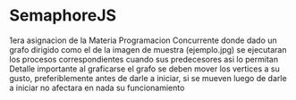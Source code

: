 # SemaphoreJS
1era asignacion de la Materia Programacion Concurrente donde dado un grafo dirigido como el de la imagen de muestra (ejemplo.jpg)  se ejecutaran los procesos correspondientes cuando sus predecesores asi lo permitan Detalle importante al graficarse el grafo se deben mover los vertices a su gusto, preferiblemente antes de darle a iniciar, si se mueven luego de darle a iniciar no afectara en nada su funcionamiento
